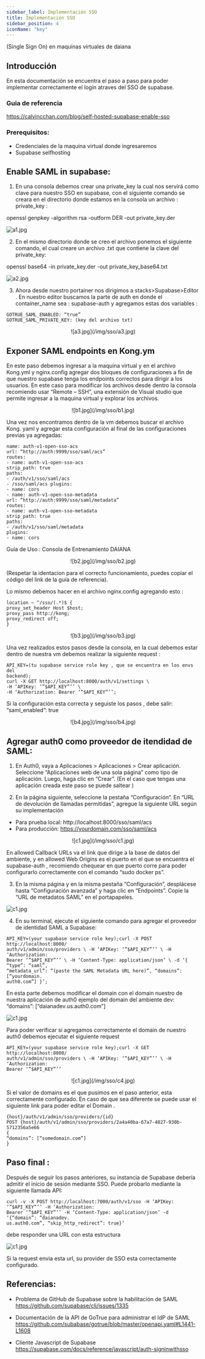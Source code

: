 ```yaml
---
sidebar_label: Implementación SSO
title: Implementación SSO
sidebar_position: 4
iconName: "key"
---
```


(Single Sign On) en maquinas virtuales de daiana

## Introducción
En esta documentación se encuentra el paso a paso para poder implementar correctamente el login atraves del SSO de supabase.


### Guia de referencia
https://calvincchan.com/blog/self-hosted-supabase-enable-sso

### Prerequisitos:
- Credenciales de la maquina virtual donde ingresaremos
- Supabase selfhosting

## Enable SAML in supabase:

1. En una consola debemos crear una private_key la cual nos servirá como clave para nuestro SSO en supabase, con el siguiente comando se creara en el directorio donde estamos en la consola un archivo : private_key :

openssl genpkey -algorithm rsa -outform DER -out private_key.der

![a1.jpg](/img/sso/a1.jpg)


2. En el mismo directorio donde se creo el archivo ponemos el siguiente comando, el cual creare un archivo .txt que contiene la clave del private_key:

openssl base64 -in private_key.der -out private_key_base64.txt

![a2.jpg](/img/sso/a2.jpg)


3. Ahora desde nuestro portainer nos dirigimos a stacks>Supabase>Editor . En nuestro editor buscamos la parte de auth en donde el container_name sea : supabase-auth y agregamos estas dos variables :

```
GOTRUE_SAML_ENABLED: “true”
GOTRUE_SAML_PRIVATE_KEY: (key del archivo txt)
```

<p align="center">
![a3.jpg](/img/sso/a3.jpg)

</p>


## Exponer SAML endpoints en Kong.ym 
En este paso debemos ingresar a la maquina virtual y en el archivo Kong.yml y nginx.config agregar dos bloques de configuraciones a fin de que nuestro supabase tenga los endpoints correctos para dirigir a los usuarios. En este caso para modificar los archivos desde dentro la consola recomiendo usar “Remote – SSH”, una extensión de Visual studio que permite ingresar a la maquina virtual y explorar los archivos.

<p align="center">
![b1.jpg](/img/sso/b1.jpg)
</p>

Una vez nos encontramos dentro de la vm debemos buscar el archivo Kong. yaml y agregar esta configuración al final de las configuraciones previas ya agregadas:

```
name: auth-v1-open-sso-acs
url: “http://auth:9999/sso/saml/acs”
routes:
- name: auth-v1-open-sso-acs
strip_path: true
paths:
- /auth/v1/sso/saml/acs
- /sso/saml/acs plugins:
- name: cors
- name: auth-v1-open-sso-metadata
url: “http://auth:9999/sso/saml/metadata”
routes:
- name: auth-v1-open-sso-metadata
strip_path: true
paths:
- /auth/v1/sso/saml/metadata
plugins:
- name: cors
```
Guía de Uso : Consola de Entrenamiento DAIANA

<p align="center">
![b2.jpg](/img/sso/b2.jpg)
</p>

(Respetar la identacion para el correcto funcionamiento, puedes copiar el código del link de la guía de referencia).

Lo mismo debemos hacer en el archivo nginx.config agregando esto :


```
location ~ ^/sso/(.*)$ {
proxy_set_header Host $host;
proxy_pass http://kong;
proxy_redirect off;
}
```

<p align="center">
![b3.jpg](/img/sso/b3.jpg)
</p>

Una vez realizados estos pasos desde la consola, en la cual debemos estar dentro de nuestra vm debemos realizar la siguiente request :

```
API_KEY=(tu supabase service role key , que se encuentra en los envs del
backend);
curl -X GET http://localhost:8000/auth/v1/settings \
-H ‘APIKey: ‘”$API_KEY”’’ \
-H ‘Authorization: Bearer ‘”$API_KEY”’’;
```

Si la configuración esta correcta y seguiste los pasos , debe salir:
“saml_enabled”: true

<p align="center">
![b4.jpg](/img/sso/b4.jpg)
</p>

## Agregar auth0 como proveedor de itendidad de SAML:
1. En Auth0, vaya a Aplicaciones > Aplicaciones > Crear aplicación. Seleccione “Aplicaciones web de una sola página” como tipo de aplicación. Luego, haga clic en “Crear”. (En el caso que tengas una aplicación creada este paso se puede saltear )

2. En la página siguiente, seleccione la pestaña “Configuración”. En “URL de devolución de llamadas permitidas”, agregue la siguiente URL según su implementación

- Para prueba local: http://localhost:8000/sso/saml/acs
- Para producción: https://yourdomain.com/sso/saml/acs

<p align="center">
![c1.jpg](/img/sso/c1.jpg)
</p>


En allowed Callback URLs va el link que dirige a la base de datos del ambiente, y en allowed Web Origins es el puerto en el que se encuentra el supabase-auth , recomiendo chequear en que puerto corre para poder configurarlo correctamente con el comando “sudo docker ps”.

3. En la misma página y en la misma pestaña “Configuración”, desplácese hasta “Configuración avanzada” y haga clic en “Endpoints”. Copie la “URL de metadatos SAML” en el portapapeles.

![c1.jpg](/img/sso/c2.jpg)

4. En su terminal, ejecute el siguiente comando para agregar el proveedor de identidad SAML a Supabase:

```
API_KEY=(your supabase service role key);curl -X POST http://localhost:8000/
auth/v1/admin/sso/providers \ -H ‘APIKey: ‘”$API_KEY”’’ \ -H ‘Authorization:
Bearer ‘”$API_KEY”’’ \ -H ‘Content-Type: application/json’ \ -d ‘{ “type”: “saml”,
“metadata_url”: “(paste the SAML Metadata URL here)”, “domains”: [“yourdomain.
auth0.com”] }’;
```

En esta parte debemos modificar el domain con el domain nuestro de nuestra aplicación de auth0 ejemplo del domain del ambiente dev: “domains”: [“daianadev.us.auth0.com”]

![c1.jpg](/img/sso/c3.jpg)


Para poder verificar si agregamos correctamente el domain de nuestro auth0 debemos ejecutar el siguiente request

```
API_KEY=(your supabase service role key);curl -X GET http://localhost:8000/
auth/v1/admin/sso/providers \ -H ‘APIKey: ‘”$API_KEY”’’ \ -H ‘Authorization:
Bearer ‘”$API_KEY”’’
```

<p align="center">
![c1.jpg](/img/sso/c4.jpg)
</p>

Si el valor de domains es el que pusimos en el paso anterior, esta correctamente
configurado. En caso de que sea diferente se puede usar el siguiente link para
poder editar el Domain .

```
{host}/auth/v1/admin/sso/providers/{id}
POST {host}/auth/v1/admin/sso/providers/2a4a40ba-67a7-4827-930b-5712356a5e66
{
“domains”: [“somedomain.com”]
}
```


## Paso final :
Después de seguir los pasos anteriores, su instancia de Supabase debería admitir el inicio de sesión mediante SSO. Puede probarlo mediante la siguiente llamada API:

```
curl -v -X POST http://localhost:7000/auth/v1/sso -H ‘APIKey: ‘”$API_KEY”’’ -H ‘Authorization:
Bearer ‘”$API_KEY”’’ -H ‘Content-Type: application/json’ -d ‘{“domain”: “daianadev.
us.auth0.com”, “skip_http_redirect”: true}’
```
debe responder una URL con esta estructura

![c1.jpg](/img/sso/c5.jpg)

Si la request envia esta url, su provider de SSO esta correctamente configurado.


## Referencias:

- Problema de GitHub de Supabase sobre la habilitación de SAML https://github.com/supabase/cli/issues/1335

- Documentación de la API de GoTrue para administrar el IdP de SAML https://github.com/subabase/gotrue/blob/master/openapi.yaml#L1441-L1608
- Cliente Javascript de Supabase https://supabase.com/docs/reference/javascript/auth-signinwithsso